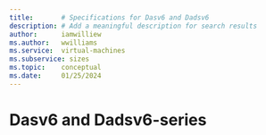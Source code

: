 ```yaml
---
title:       # Specifications for Dasv6 and Dadsv6
description: # Add a meaningful description for search results
author:      iamwilliew 
ms.author:   wwilliams
ms.service:  virtual-machines
ms.subservice: sizes
ms.topic:    conceptual
ms.date:     01/25/2024
---
```


# Dasv6 and Dadsv6-series

